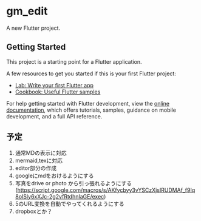 # gm_edit

A new Flutter project.

## Getting Started

This project is a starting point for a Flutter application.

A few resources to get you started if this is your first Flutter project:

- [Lab: Write your first Flutter app](https://docs.flutter.dev/get-started/codelab)
- [Cookbook: Useful Flutter samples](https://docs.flutter.dev/cookbook)

For help getting started with Flutter development, view the
[online documentation](https://docs.flutter.dev/), which offers tutorials,
samples, guidance on mobile development, and a full API reference.

## 予定
1. 通常MDの表示に対応
2. mermaid,texに対応
3. editor部分の作成
4. googleにmdをおけるようにする
5. 写真をdrive or photo から引っ張れるようにする(https://script.google.com/macros/s/AKfycbyy3vYSCzXjsIRUDMAf_f9Iq8oISly6xXJc-2g2vfRtdhnIaGE/exec)
6. 5のURL変換を自動でやってくれるようにする
7. dropboxとか？